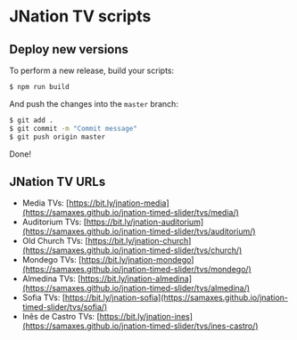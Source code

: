 # JNation TV scripts

## Deploy new versions

To perform a new release, build your scripts:

```sh
$ npm run build
```

And push the changes into the `master` branch:

```sh
$ git add .
$ git commit -m "Commit message"
$ git push origin master
```

Done!

## JNation TV URLs

* Media TVs: [https://bit.ly/jnation-media](https://samaxes.github.io/jnation-timed-slider/tvs/media/)
* Auditorium TVs: [https://bit.ly/jnation-auditorium](https://samaxes.github.io/jnation-timed-slider/tvs/auditorium/)
* Old Church TVs: [https://bit.ly/jnation-church](https://samaxes.github.io/jnation-timed-slider/tvs/church/)
* Mondego TVs: [https://bit.ly/jnation-mondego](https://samaxes.github.io/jnation-timed-slider/tvs/mondego/)
* Almedina TVs: [https://bit.ly/jnation-almedina](https://samaxes.github.io/jnation-timed-slider/tvs/almedina/)
* Sofia TVs: [https://bit.ly/jnation-sofia](https://samaxes.github.io/jnation-timed-slider/tvs/sofia/)
* Inês de Castro TVs: [https://bit.ly/jnation-ines](https://samaxes.github.io/jnation-timed-slider/tvs/ines-castro/)

